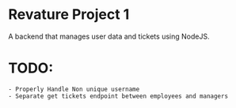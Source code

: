 # Revature Project 1
A backend that manages user data and tickets using NodeJS.

# TODO:
    - Properly Handle Non unique username
    - Separate get tickets endpoint between employees and managers